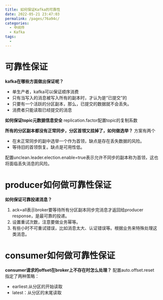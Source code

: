 ```yaml
---
title: 如何保证Kafka的可靠性
date: 2022-05-21 23:47:03
permalink: /pages/76a94c/
categories:
  - 中间件
  - Kafka
tags:
  - 
---
```

# 可靠性保证
**kafka在哪些方面做出保证呢？**

 - 单生产者，kafka可以保证顺序消费
 - 只有当写入的消息被写入所有的副本时，才认为是“已提交”的
 - 只要有一个活跃的分区副本，那么，已提交的数据就不会丢失。
 - 消费者只能读取已经提交的消息

**如何保证topic元数据信息安全**
replication.factor配置topic的复制系数

**所有的分区副本都没有正常同步，分区首领又挂掉了，如何做选举？**
方案有两个

 - 在未正常同步的副中选举一个作为首领，缺点是存在丢失数据的风险。
 - 等待旧的首领恢复。缺点是可用性低。

配置unclean.leader.election.enable=true表示允许不同步的副本称为首领，这也将面临丢失消息的风险。
# producer如何做可靠性保证
**如何保证可靠投递消息？**

 1. ack=all表示broker要等待所有分区副本同步完消息才返回给producer response，是最可靠的投递。
 2. 设置重试次数，注意要做业务幂等。
 3. 有些小时不可重试错误，比如消息太大、认证错误等。根据业务来特殊处理这类消息。

# consumer如何做可靠性保证
**consumer请求的offset在broker上不存在时怎么处理？**
配置auto.offset.reset指定了两种策略：

 - earliest:从分区的开始读取
 - latest：从分区的末尾读取

